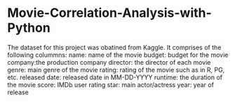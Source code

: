 # Movie-Correlation-Analysis-with-Python
The dataset for this project was obatined from Kaggle. It comprises of the following colummns:
name: name of the movie
budget: budget for the movie
company:the production company
director: the director of each movie
genre: main genre of the movie
rating: rating of the movie such as in R, PG, etc. 
released date: released date in MM-DD-YYYY
runtime: the duration of the movie
score: IMDb user rating
star: main actor/actress
year: year of release
